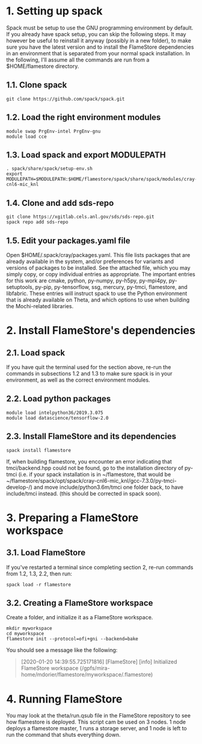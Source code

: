 # 1. Setting up spack

Spack must be setup to use the GNU programming environment by default.
If you already have spack setup, you can skip the following steps.
It may however be useful to reinstall it anyway (possibly in a new
		folder), to make sure you have the latest version and to install the
FlameStore dependencies in an environment that is separated from your
normal spack installation. In the following, I'll assume all the
commands are run from a $HOME/flamestore directory.

## 1.1. Clone spack

	git clone https://github.com/spack/spack.git
		
## 1.2. Load the right environment modules

	module swap PrgEnv-intel PrgEnv-gnu
	module load cce
				
## 1.3. Load spack and export MODULEPATH

	. spack/share/spack/setup-env.sh
	export MODULEPATH=$MODULEPATH:$HOME/flamestore/spack/share/spack/modules/cray-cnl6-mic_knl
						
## 1.4. Clone and add sds-repo

	git clone https://xgitlab.cels.anl.gov/sds/sds-repo.git
	spack repo add sds-repo
								
## 1.5. Edit your packages.yaml file

Open $HOME/.spack/cray/packages.yaml. This file lists packages that
are already available in the system, and/or preferences for variants
and versions of packages to be installed. See the attached file, which
you may simply copy, or copy individual entries as appropriate.
The important entries for this work are cmake, python, py-numpy,
py-h5py, py-mpi4py, py-setuptools, py-pip, py-tensorflow, ssg,
mercury, py-tmci, flamestore, and libfabric. These entries will
instruct spack to use the Python environment that is already available
on Theta, and which options to use when building the Mochi-related
libraries.

# 2. Install FlameStore's dependencies

## 2.1. Load spack

If you have quit the terminal used for the section above, re-run the
commands in subsections 1.2 and 1.3 to make sure spack is in your
environment, as well as the correct environment modules.

## 2.2. Load python packages

	module load intelpython36/2019.3.075
	module load datascience/tensorflow-2.0

## 2.3. Install FlameStore and its dependencies

	spack install flamestore
											
If, when building flamestore, you encounter an error indicating that
tmci/backend.hpp could not be found, go to the installation directory
of py-tmci (i.e. if your spack installation is in ~/flamestore, that would be
~/flamestore/spack/opt/spack/cray-cnl6-mic_knl/gcc-7.3.0/py-tmci-develop-<some-hash>/)
and move include/python3.6m/tmci one folder back, to have include/tmci instead.
(this should be corrected in spack soon).

# 3. Preparing a FlameStore workspace

## 3.1. Load FlameStore

If you've restarted a terminal since completing section 2, re-run commands
from 1.2, 1.3, 2.2, then run:

	spack load -r flamestore

## 3.2. Creating a FlameStore workspace

Create a folder, and initialize it as a FlameStore workspace.

	mkdir myworkspace
	cd myworkspace
	flamestore init --protocol=ofi+gni --backend=bake
						
You should see a message like the following:

> [2020-01-20 14:39:55.725171816] [FlameStore] [info] Initialized FlameStore workspace (/gpfs/mira-home/mdorier/flamestore/myworkspace/.flamestore)

# 4. Running FlameStore

You may look at the theta/run.qsub file in the FlameStore repository to see
how flamestore is deployed. This script cam be used on 3 nodes. 1 node deploys
a flamestore master, 1 runs a storage server, and 1 node is left to run the
command that shuts everything down.

